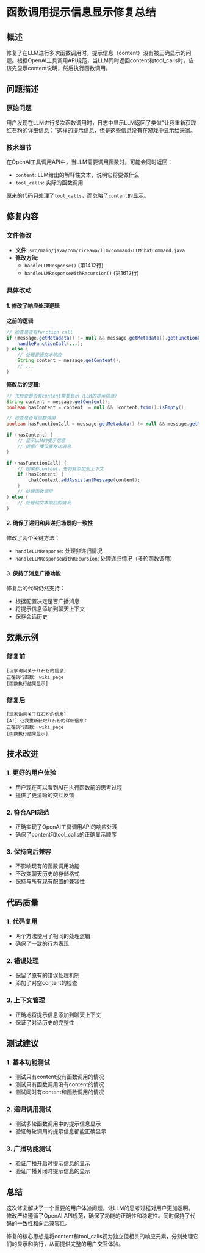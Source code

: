 # 函数调用提示信息显示修复总结

## 概述

修复了在LLM进行多次函数调用时，提示信息（content）没有被正确显示的问题。根据OpenAI工具调用API规范，当LLM同时返回content和tool_calls时，应该先显示content说明，然后执行函数调用。

## 问题描述

### 原始问题
用户发现在LLM进行多次函数调用时，日志中显示LLM返回了类似"让我重新获取红石粉的详细信息："这样的提示信息，但是这些信息没有在游戏中显示给玩家。

### 技术细节
在OpenAI工具调用API中，当LLM需要调用函数时，可能会同时返回：
- `content`: LLM给出的解释性文本，说明它将要做什么
- `tool_calls`: 实际的函数调用

原来的代码只处理了`tool_calls`，而忽略了`content`的显示。

## 修复内容

### 文件修改
- **文件**: `src/main/java/com/riceawa/llm/command/LLMChatCommand.java`
- **修改方法**: 
  - `handleLLMResponse()` (第1412行)
  - `handleLLMResponseWithRecursion()` (第1612行)

### 具体改动

#### 1. 修改了响应处理逻辑
**之前的逻辑**:
```java
// 检查是否有function call
if (message.getMetadata() != null && message.getMetadata().getFunctionCall() != null) {
    handleFunctionCall(...);
} else {
    // 处理普通文本响应
    String content = message.getContent();
    // ...
}
```

**修改后的逻辑**:
```java
// 先检查是否有content需要显示（LLM的提示信息）
String content = message.getContent();
boolean hasContent = content != null && !content.trim().isEmpty();

// 检查是否有函数调用
boolean hasFunctionCall = message.getMetadata() != null && message.getMetadata().getFunctionCall() != null;

if (hasContent) {
    // 显示LLM的提示信息
    // 根据广播设置发送消息
}

if (hasFunctionCall) {
    // 如果有content，先将其添加到上下文
    if (hasContent) {
        chatContext.addAssistantMessage(content);
    }
    // 处理函数调用
} else {
    // 处理纯文本响应的情况
}
```

#### 2. 确保了递归和非递归场景的一致性
修改了两个关键方法：
- `handleLLMResponse`: 处理非递归情况
- `handleLLMResponseWithRecursion`: 处理递归情况（多轮函数调用）

#### 3. 保持了消息广播功能
修复后的代码仍然支持：
- 根据配置决定是否广播消息
- 将提示信息添加到聊天上下文
- 保存会话历史

## 效果示例

### 修复前
```
[玩家询问关于红石粉的信息]
正在执行函数: wiki_page
[函数执行结果显示]
```

### 修复后  
```
[玩家询问关于红石粉的信息]
[AI] 让我重新获取红石粉的详细信息：
正在执行函数: wiki_page
[函数执行结果显示]
```

## 技术改进

### 1. 更好的用户体验
- 用户现在可以看到AI在执行函数前的思考过程
- 提供了更清晰的交互反馈

### 2. 符合API规范
- 正确实现了OpenAI工具调用API的响应处理
- 确保了content和tool_calls的正确显示顺序

### 3. 保持向后兼容
- 不影响现有的函数调用功能
- 不改变聊天历史的存储格式
- 保持与所有现有配置的兼容性

## 代码质量

### 1. 代码复用
- 两个方法使用了相同的处理逻辑
- 确保了一致的行为表现

### 2. 错误处理
- 保留了原有的错误处理机制
- 添加了对空content的检查

### 3. 上下文管理
- 正确地将提示信息添加到聊天上下文
- 保证了对话历史的完整性

## 测试建议

### 1. 基本功能测试
- 测试只有content没有函数调用的情况
- 测试只有函数调用没有content的情况  
- 测试同时有content和函数调用的情况

### 2. 递归调用测试
- 测试多轮函数调用中的提示信息显示
- 验证每轮调用的提示信息都能正确显示

### 3. 广播功能测试
- 验证广播开启时提示信息的显示
- 验证广播关闭时提示信息的显示

## 总结

这次修复解决了一个重要的用户体验问题，让LLM的思考过程对用户更加透明。修改严格遵循了OpenAI API规范，确保了功能的正确性和稳定性。同时保持了代码的一致性和向后兼容性。

修复的核心思想是将content和tool_calls视为独立但相关的响应元素，分别处理它们的显示和执行，从而提供完整的用户交互体验。